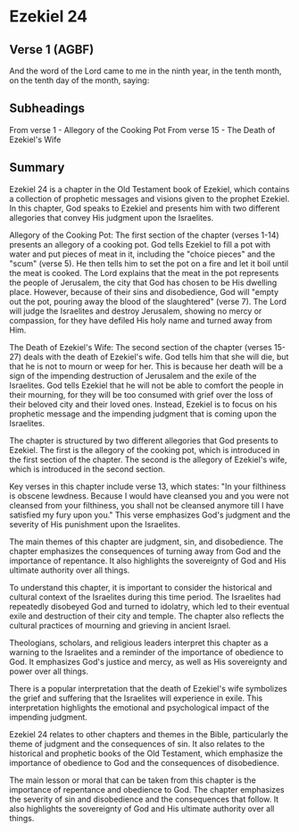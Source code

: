 # Ezekiel 24

## Verse 1 (AGBF)

And the word of the Lord came to me in the ninth year, in the tenth month, on the tenth day of the month, saying:

## Subheadings

From verse 1 - Allegory of the Cooking Pot
From verse 15 - The Death of Ezekiel's Wife

## Summary

Ezekiel 24 is a chapter in the Old Testament book of Ezekiel, which contains a collection of prophetic messages and visions given to the prophet Ezekiel. In this chapter, God speaks to Ezekiel and presents him with two different allegories that convey His judgment upon the Israelites.

Allegory of the Cooking Pot:
The first section of the chapter (verses 1-14) presents an allegory of a cooking pot. God tells Ezekiel to fill a pot with water and put pieces of meat in it, including the "choice pieces" and the "scum" (verse 5). He then tells him to set the pot on a fire and let it boil until the meat is cooked. The Lord explains that the meat in the pot represents the people of Jerusalem, the city that God has chosen to be His dwelling place. However, because of their sins and disobedience, God will "empty out the pot, pouring away the blood of the slaughtered" (verse 7). The Lord will judge the Israelites and destroy Jerusalem, showing no mercy or compassion, for they have defiled His holy name and turned away from Him.

The Death of Ezekiel's Wife:
The second section of the chapter (verses 15-27) deals with the death of Ezekiel's wife. God tells him that she will die, but that he is not to mourn or weep for her. This is because her death will be a sign of the impending destruction of Jerusalem and the exile of the Israelites. God tells Ezekiel that he will not be able to comfort the people in their mourning, for they will be too consumed with grief over the loss of their beloved city and their loved ones. Instead, Ezekiel is to focus on his prophetic message and the impending judgment that is coming upon the Israelites.

The chapter is structured by two different allegories that God presents to Ezekiel. The first is the allegory of the cooking pot, which is introduced in the first section of the chapter. The second is the allegory of Ezekiel's wife, which is introduced in the second section.

Key verses in this chapter include verse 13, which states: "In your filthiness is obscene lewdness. Because I would have cleansed you and you were not cleansed from your filthiness, you shall not be cleansed anymore till I have satisfied my fury upon you." This verse emphasizes God's judgment and the severity of His punishment upon the Israelites.

The main themes of this chapter are judgment, sin, and disobedience. The chapter emphasizes the consequences of turning away from God and the importance of repentance. It also highlights the sovereignty of God and His ultimate authority over all things.

To understand this chapter, it is important to consider the historical and cultural context of the Israelites during this time period. The Israelites had repeatedly disobeyed God and turned to idolatry, which led to their eventual exile and destruction of their city and temple. The chapter also reflects the cultural practices of mourning and grieving in ancient Israel.

Theologians, scholars, and religious leaders interpret this chapter as a warning to the Israelites and a reminder of the importance of obedience to God. It emphasizes God's justice and mercy, as well as His sovereignty and power over all things.

There is a popular interpretation that the death of Ezekiel's wife symbolizes the grief and suffering that the Israelites will experience in exile. This interpretation highlights the emotional and psychological impact of the impending judgment.

Ezekiel 24 relates to other chapters and themes in the Bible, particularly the theme of judgment and the consequences of sin. It also relates to the historical and prophetic books of the Old Testament, which emphasize the importance of obedience to God and the consequences of disobedience.

The main lesson or moral that can be taken from this chapter is the importance of repentance and obedience to God. The chapter emphasizes the severity of sin and disobedience and the consequences that follow. It also highlights the sovereignty of God and His ultimate authority over all things.